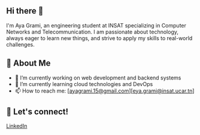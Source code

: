 ## Hi there 👋

I'm Aya Grami, an engineering student at INSAT specializing in Computer Networks and Telecommunication. I am passionate about technology, always eager to learn new things, and strive to apply my skills to real-world challenges.

## 🚀 About Me
- 🔭 I’m currently working on web development and backend systems
- 🌱 I’m currently learning cloud technologies and DevOps
- 📫 How to reach me: [ayagrami.15@gmail.com][eya.grami@insat.ucar.tn]


## 🥳 Let's connect!
[LinkedIn](https://www.linkedin.com/in/aya-grami-7a7240155/)
